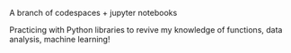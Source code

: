 A branch of codespaces + jupyter notebooks

Practicing with Python libraries to revive my knowledge of functions, data analysis, machine learning!
